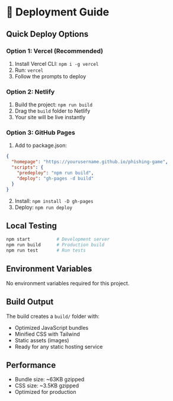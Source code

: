 # 🚀 Deployment Guide

## Quick Deploy Options

### Option 1: Vercel (Recommended)
1. Install Vercel CLI: `npm i -g vercel`
2. Run: `vercel`
3. Follow the prompts to deploy

### Option 2: Netlify
1. Build the project: `npm run build`
2. Drag the `build` folder to Netlify
3. Your site will be live instantly

### Option 3: GitHub Pages
1. Add to package.json:
```json
{
  "homepage": "https://yourusername.github.io/phishing-game",
  "scripts": {
    "predeploy": "npm run build",
    "deploy": "gh-pages -d build"
  }
}
```
2. Install: `npm install -D gh-pages`
3. Deploy: `npm run deploy`

## Local Testing
```bash
npm start          # Development server
npm run build      # Production build
npm run test       # Run tests
```

## Environment Variables
No environment variables required for this project.

## Build Output
The build creates a `build/` folder with:
- Optimized JavaScript bundles
- Minified CSS with Tailwind
- Static assets (images)
- Ready for any static hosting service

## Performance
- Bundle size: ~63KB gzipped
- CSS size: ~3.5KB gzipped
- Optimized for production
